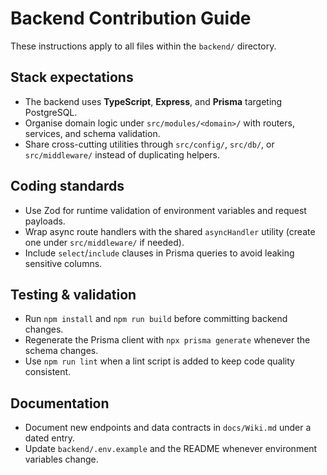 # Backend Contribution Guide

These instructions apply to all files within the `backend/` directory.

## Stack expectations
- The backend uses **TypeScript**, **Express**, and **Prisma** targeting PostgreSQL.
- Organise domain logic under `src/modules/<domain>/` with routers, services, and schema validation.
- Share cross-cutting utilities through `src/config/`, `src/db/`, or `src/middleware/` instead of duplicating helpers.

## Coding standards
- Use Zod for runtime validation of environment variables and request payloads.
- Wrap async route handlers with the shared `asyncHandler` utility (create one under `src/middleware/` if needed).
- Include `select`/`include` clauses in Prisma queries to avoid leaking sensitive columns.

## Testing & validation
- Run `npm install` and `npm run build` before committing backend changes.
- Regenerate the Prisma client with `npx prisma generate` whenever the schema changes.
- Use `npm run lint` when a lint script is added to keep code quality consistent.

## Documentation
- Document new endpoints and data contracts in `docs/Wiki.md` under a dated entry.
- Update `backend/.env.example` and the README whenever environment variables change.
